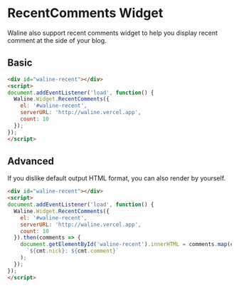 # RecentComments Widget

Waline also support recent comments widget to help you display recent comment at the side of your blog.

## Basic

```html
<div id="waline-recent"></div>
<script>
document.addEventListener('load', function() {
  Waline.Widget.RecentComments({
    el: '#waline-recent',
    serverURL: 'http://waline.vercel.app',
    count: 10
  });
});
</script>
```

## Advanced

If you dislike default output HTML format, you can also render by yourself.

```html
<div id="waline-recent"></div>
<script>
document.addEventListener('load', function() {
  Waline.Widget.RecentComments({
    el: '#waline-recent',
    serverURL: 'http://waline.vercel.app',
    count: 10
  }).then(comments => {
    document.getElementById('waline-recent').innerHTML = comments.map(cmt => 
      `${cmt.nick}: ${cmt.comment}`
    );
  });
});
</script>
```